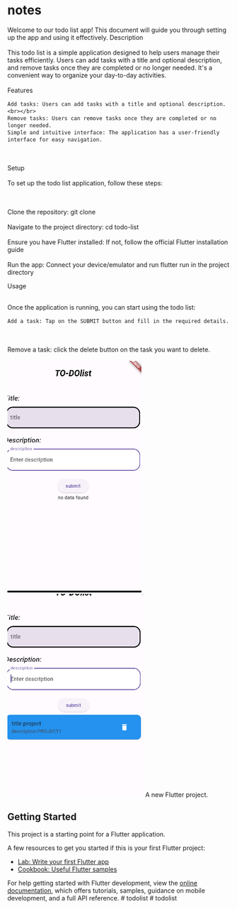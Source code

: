 # notes
Welcome to our todo list app! This document will guide you through setting up the app and using it effectively.
Description
<br></br>
This todo list is a simple application designed to help users manage their tasks efficiently. Users can add tasks with a title and optional description, and remove tasks once they are completed or no longer needed. It's a convenient way to organize your day-to-day activities.
<br></br>
Features

    Add tasks: Users can add tasks with a title and optional description.
    <br></br>
    Remove tasks: Users can remove tasks once they are completed or no longer needed.
    Simple and intuitive interface: The application has a user-friendly interface for easy navigation.
<br></br>
Setup
<br></br>
To set up the todo list application, follow these steps:

  <br></br>  Clone the repository: git clone <repository-url>
 <br></br>   Navigate to the project directory: cd todo-list
 <br></br>   Ensure you have Flutter installed: If not, follow the official Flutter installation guide
<br></br>    Run the app: Connect your device/emulator and run flutter run in the project directory

Usage
<br></br>

Once the application is running, you can start using the todo list:

    Add a task: Tap on the SUBMIT button and fill in the required details.
  <br></br>  Remove a task: click the delete button  on the task you want to delete.
<br></br>
<img src="Capture.PNG">
<img src="Capture3.PNG">
A new Flutter project.

## Getting Started

This project is a starting point for a Flutter application.

A few resources to get you started if this is your first Flutter project:

- [Lab: Write your first Flutter app](https://docs.flutter.dev/get-started/codelab)
- [Cookbook: Useful Flutter samples](https://docs.flutter.dev/cookbook)

For help getting started with Flutter development, view the
[online documentation](https://docs.flutter.dev/), which offers tutorials,
samples, guidance on mobile development, and a full API reference.
#   t o d o l i s t 
 
 #   t o d o l i s t 
 
 
